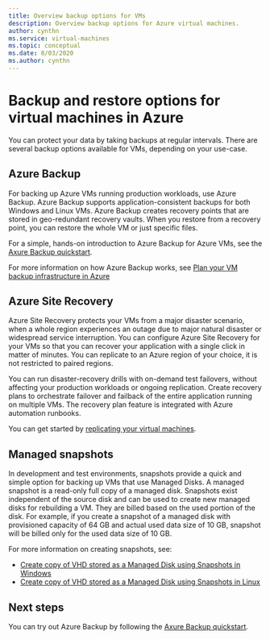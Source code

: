 ```yaml
---
title: Overview backup options for VMs 
description: Overview backup options for Azure virtual machines.
author: cynthn
ms.service: virtual-machines
ms.topic: conceptual
ms.date: 8/03/2020
ms.author: cynthn
---
```



# Backup and restore options for virtual machines in Azure

You can protect your data by taking backups at regular intervals. There are several backup options available for VMs, depending on your use-case.

## Azure Backup

For backing up Azure VMs running production workloads, use Azure Backup. Azure Backup supports application-consistent backups for both Windows and Linux VMs. Azure Backup creates recovery points that are stored in geo-redundant recovery vaults. When you restore from a recovery point, you can restore the whole VM or just specific files. 

For a simple, hands-on introduction to Azure Backup for Azure VMs, see the [Axure Backup quickstart](../backup/quick-backup-vm-portal.md).

For more information on how Azure Backup works, see [Plan your VM backup infrastructure in Azure](../backup/backup-azure-vms-introduction.md)


## Azure Site Recovery

Azure Site Recovery protects your VMs from a major disaster scenario, when a whole region experiences an outage due to major natural disaster or widespread service interruption. You can configure Azure Site Recovery for your VMs so that you can recover your application with a single click in matter of minutes. You can replicate to an Azure region of your choice, it is not restricted to paired regions. 

You can run disaster-recovery drills with on-demand test failovers, without affecting your production workloads or ongoing replication. Create recovery plans to orchestrate failover and failback of the entire application running on multiple VMs. The recovery plan feature is integrated with Azure automation runbooks.

You can get started by [replicating your virtual machines](../site-recovery/azure-to-azure-quickstart.md). 

## Managed snapshots 

In development and test environments, snapshots provide a quick and simple option for backing up VMs that use Managed Disks. A managed snapshot is a read-only full copy of a managed disk. Snapshots exist independent of the source disk and can be used to create new managed disks for rebuilding a VM. They are billed based on the used portion of the disk. For example, if you create a snapshot of a managed disk with provisioned capacity of 64 GB and actual used data size of 10 GB, snapshot will be billed only for the used data size of 10 GB.  

For more information on creating snapshots, see:

* [Create copy of VHD stored as a Managed Disk using Snapshots in Windows](./windows/snapshot-copy-managed-disk.md)
* [Create copy of VHD stored as a Managed Disk using Snapshots in Linux](./linux/snapshot-copy-managed-disk.md)



## Next steps
You can try out Azure Backup by following the [Axure Backup quickstart](../backup/quick-backup-vm-portal.md).